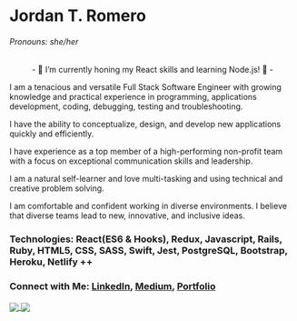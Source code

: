# Jordan T. Romero
###### Pronouns: she/her

<p align="center">- 🌱 I’m currently honing my React skills and learning Node.js! 🌱 -</p>

I am a tenacious and versatile Full Stack Software Engineer with growing knowledge and practical experience in programming, applications development, coding, debugging, testing and troubleshooting.

I have the ability to conceptualize, design, and develop new applications quickly and efficiently.

I have experience as a top member of a high-performing non-profit team with a focus on exceptional communication skills and leadership.

I am a natural self-learner and love multi-tasking and using technical and creative problem solving.

I am comfortable and confident working in diverse environments. I believe that diverse teams lead to new, innovative, and inclusive ideas.

### Technologies: React(ES6 & Hooks), Redux, Javascript, Rails, Ruby, HTML5, CSS, SASS, Swift, Jest, PostgreSQL, Bootstrap, Heroku, Netlify ++


###    Connect with Me: [LinkedIn](https://www.linkedin.com/in/jordan-t-romero), [Medium](https://jordan-t-romero.medium.com/), [Portfolio](https://www.jordantromero.com/)


<a href="https://github.com/anuraghazra/github-readme-stats">
  <img align="center" src="https://github-readme-stats.vercel.app/api/pin/?username=Jordles113&repo=github-readme-stats" />
</a>
<a href="https://github.com/anuraghazra/convoychat">
  <img align="center" src="https://github-readme-stats.vercel.app/api/pin/?username=Jordles113&repo=convoychat" />
</a>
<!--
**jordles113/jordles113** is a ✨ _special_ ✨ repository because its `README.md` (this file) appears on your GitHub profile.

Here are some ideas to get you started:

- 🔭 I’m currently working on ...
- 🌱 I’m currently learning React and Redux
- 👯 I’m looking to collaborate on ...
- 🤔 I’m looking for help with ...
- 💬 Ask me about ...
- 📫 You can reach me 
- 😄 Pronouns: ...
- ⚡ Fun fact: ...
-->
